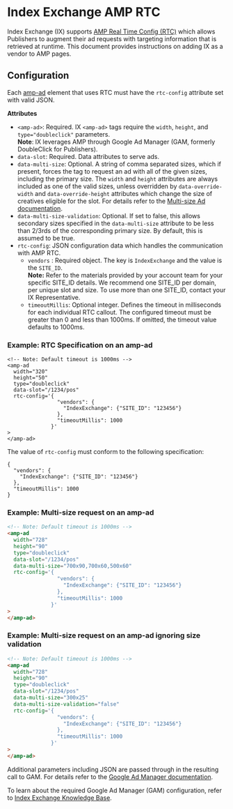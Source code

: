 <!---
Copyright 2016 The AMP HTML Authors. All Rights Reserved.
Licensed under the Apache License, Version 2.0 (the "License");
you may not use this file except in compliance with the License.
You may obtain a copy of the License at
      http://www.apache.org/licenses/LICENSE-2.0
Unless required by applicable law or agreed to in writing, software
distributed under the License is distributed on an "AS-IS" BASIS,
WITHOUT WARRANTIES OR CONDITIONS OF ANY KIND, either express or implied.
See the License for the specific language governing permissions and
limitations under the License.
-->
# Index Exchange AMP RTC
Index Exchange (IX) supports [AMP Real Time Config (RTC)](https://github.com/ampproject/amphtml/blob/master/extensions/amp-a4a/rtc-publisher-implementation-guide.md) which allows Publishers to augment their ad requests with targeting information that is retrieved at runtime. This document provides instructions on adding IX as a vendor to AMP pages.
## Configuration
Each [amp-ad](https://amp.dev/documentation/components/amp-ad/) element that uses RTC must have the `rtc-config` attribute set with valid JSON.</br>

**Attributes**
- `<amp-ad>`: Required. IX `<amp-ad>` tags require the `width`, `height`, and `type="doubleclick"` parameters.</br>
  **Note**: IX leverages AMP through Google Ad Manager (GAM, formerly DoubleClick for Publishers).
- `data-slot`: Required. Data attributes to serve ads.
- `data-multi-size`: Optional. A string of comma separated sizes, which if present, forces the tag to request an ad with all of the given sizes, including the primary size. The `width` and `height` attributes are always included as one of the valid sizes, unless overridden by `data-override-width` and `data-override-height` attributes which change the size of creatives eligible for the slot. For details refer to the [Multi-size Ad documentation](https://github.com/ampproject/amphtml/blob/master/extensions/amp-ad-network-doubleclick-impl/multi-size.md).
- `data-multi-size-validation`: Optional. If set to false, this allows secondary sizes specified in the `data-multi-size` attribute to be less than 2/3rds of the corresponding primary size. By default, this is assumed to be true.
- `rtc-config`: JSON configuration data which handles the communication with AMP RTC.
  - `vendors` : Required object. The key is `IndexExchange` and the value is the `SITE_ID`.</br>
    **Note:** Refer to the materials provided by your account team for your specific SITE_ID details. We recommend one SITE_ID per domain, per unique slot and size. To use more than one SITE_ID, contact your IX Representative.
  - `timeoutMillis`: Optional integer. Defines the timeout in milliseconds for each individual RTC callout. The configured timeout must be greater than 0 and less than 1000ms. If omitted, the timeout value defaults to 1000ms.
### Example: RTC Specification on an amp-ad
```
<!-- Note: Default timeout is 1000ms -->
<amp-ad
  width="320"
  height="50"
  type="doubleclick"
  data-slot="/1234/pos"
  rtc-config='{
                "vendors": {
                  "IndexExchange": {"SITE_ID": "123456"}
                },
                "timeoutMillis": 1000
              }'
>
</amp-ad>
```
The value of `rtc-config` must conform to the following specification:
```
{
  "vendors": {
    "IndexExchange": {"SITE_ID": "123456"}
  },
  "timeoutMillis": 1000
}
```
### Example: Multi-size request on an amp-ad
```html
<!-- Note: Default timeout is 1000ms -->
<amp-ad
  width="728"
  height="90"
  type="doubleclick"
  data-slot="/1234/pos"
  data-multi-size="700x90,700x60,500x60"
  rtc-config='{
                "vendors": {
                  "IndexExchange": {"SITE_ID": "123456"}
                },
                "timeoutMillis": 1000
              }'
>
</amp-ad>
```
### Example: Multi-size request on an amp-ad ignoring size validation
```html
<!-- Note: Default timeout is 1000ms -->
<amp-ad
  width="728"
  height="90"
  type="doubleclick"
  data-slot="/1234/pos"
  data-multi-size="300x25"
  data-multi-size-validation="false"
  rtc-config='{
                "vendors": {
                  "IndexExchange": {"SITE_ID": "123456"}
                },
                "timeoutMillis": 1000
              }'
>
</amp-ad>
```
Additional parameters including JSON are passed through in the resulting call to GAM. For details refer to the [Google Ad Manager documentation](https://github.com/ampproject/amphtml/blob/master/extensions/amp-ad-network-doubleclick-impl/amp-ad-network-doubleclick-impl-internal.md).</br>

To learn about the required Google Ad Manager (GAM) configuration, refer to [Index Exchange Knowledge Base](https://kb.indexexchange.com/Mobile/About_AMP.htm).
